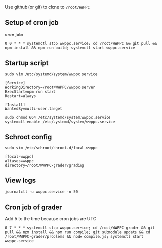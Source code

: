 Use github (or git) to clone to `/root/WWPPC`

## Setup of cron job

cron job:
```
0 0 * * * systemctl stop wwppc.service; cd /root/WWPPC && git pull && npm install && npm run build; systemctl start wwppc.service
```

## Startup script

`sudo vim /etc/systemd/system/wwppc.service`

```
[Service]
WorkingDirectory=/root/WWPPC/wwppc-server
ExecStart=npm run start
Restart=always

[Install]
WantedBy=multi-user.target
```

```
sudo chmod 664 /etc/systemd/system/wwppc.service
systemctl enable /etc/systemd/system/wwppc.service
```

## Schroot config

`sudo vim /etc/schroot/chroot.d/focal-wwppc`

```
[focal-wwppc]
aliases=wwppc
directory=/root/WWPPC-grader/grading
```

## View logs

`journalctl -u wwppc.service -n 50`

## Cron job of grader

Add 5 to the time because cron jobs are UTC

```
0 7 * * * systemctl stop wwppc.service; cd /root/WWPPC-grader && git pull && npm install && npm run compile; git submodule update && cd /root/WWPPC-grader/problems && node compile.js; systemctl start wwppc.service
```